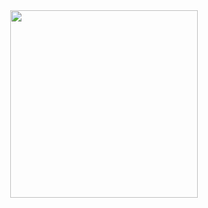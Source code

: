 <div id="header" align="center">
  <img src="https://tenor.com/ru/view/games-gif-7390354" width="300"/>
</div>




